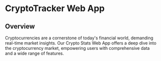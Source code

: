 # CryptoTracker Web App

## Overview

Cryptocurrencies are a cornerstone of today's financial world, demanding real-time market insights. Our Crypto Stats Web App offers a deep dive into the cryptocurrency market, empowering users with comprehensive data and a wide range of features.
